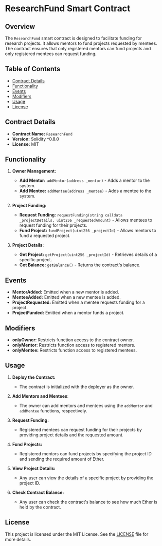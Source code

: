 # ResearchFund Smart Contract

## Overview

The `ResearchFund` smart contract is designed to facilitate funding for research projects. It allows mentors to fund projects requested by mentees. The contract ensures that only registered mentors can fund projects and only registered mentees can request funding.

## Table of Contents

- [Contract Details](#contract-details)
- [Functionality](#functionality)
- [Events](#events)
- [Modifiers](#modifiers)
- [Usage](#usage)
- [License](#license)

## Contract Details

- **Contract Name:** `ResearchFund`
- **Version:** Solidity ^0.8.0
- **License:** MIT

## Functionality

1. **Owner Management:**

   - **Add Mentor:** `addMentor(address _mentor)` - Adds a mentor to the system.
   - **Add Mentee:** `addMentee(address _mentee)` - Adds a mentee to the system.

2. **Project Funding:**

   - **Request Funding:** `requestFunding(string calldata _projectDetails, uint256 _requestedAmount)` - Allows mentees to request funding for their projects.
   - **Fund Project:** `fundProject(uint256 _projectId)` - Allows mentors to fund a requested project.

3. **Project Details:**
   - **Get Project:** `getProject(uint256 _projectId)` - Retrieves details of a specific project.
   - **Get Balance:** `getBalance()` - Returns the contract's balance.

## Events

- **MentorAdded:** Emitted when a new mentor is added.
- **MenteeAdded:** Emitted when a new mentee is added.
- **ProjectRequested:** Emitted when a mentee requests funding for a project.
- **ProjectFunded:** Emitted when a mentor funds a project.

## Modifiers

- **onlyOwner:** Restricts function access to the contract owner.
- **onlyMentor:** Restricts function access to registered mentors.
- **onlyMentee:** Restricts function access to registered mentees.

## Usage

1. **Deploy the Contract:**

   - The contract is initialized with the deployer as the owner.

2. **Add Mentors and Mentees:**

   - The owner can add mentors and mentees using the `addMentor` and `addMentee` functions, respectively.

3. **Request Funding:**

   - Registered mentees can request funding for their projects by providing project details and the requested amount.

4. **Fund Projects:**

   - Registered mentors can fund projects by specifying the project ID and sending the required amount of Ether.

5. **View Project Details:**

   - Any user can view the details of a specific project by providing the project ID.

6. **Check Contract Balance:**
   - Any user can check the contract's balance to see how much Ether is held by the contract.

## License

This project is licensed under the MIT License. See the [LICENSE](LICENSE) file for more details.
